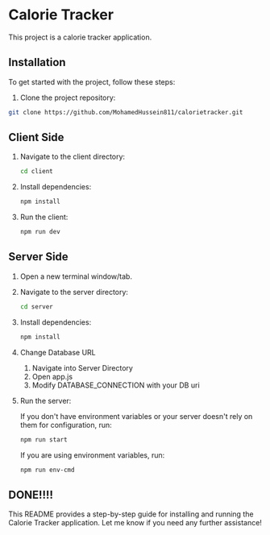 # Calorie Tracker

This project is a calorie tracker application.

## Installation

To get started with the project, follow these steps:

1. Clone the project repository:

```bash
git clone https://github.com/MohamedHussein811/calorietracker.git
```

## Client Side

1. Navigate to the client directory:
   ```bash
   cd client
   ```
2. Install dependencies:
   ```bash
   npm install
   ```
3. Run the client:
   ```bash
   npm run dev
   ```
## Server Side

1. Open a new terminal window/tab.
2. Navigate to the server directory:
    ```bash
   cd server
    ```
3. Install dependencies:
   ```bash
   npm install
    ```
4. Change Database URL

   1. Navigate into Server Directory
   2. Open app.js
   3. Modify DATABASE_CONNECTION with your DB uri

5. Run the server:

    If you don't have environment variables or your server doesn't rely on them for configuration, run: 
    ```bash
    npm run start
    ```
    If you are using environment variables, run:
    ```bash
    npm run env-cmd
    ```

## DONE!!!!

This README provides a step-by-step guide for installing and running the Calorie Tracker application. Let me know if you need any further assistance!
